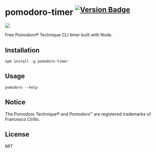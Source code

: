 
# pomodoro-timer <sup>[![Version Badge](http://vb.teelaun.ch/niftylettuce/pomodoro-timer.svg)](https://npmjs.org/package/pomodoro-timer)</sup>

<img src="https://raw.github.com/niftylettuce/pomodoro-timer/master/readme.png" />

Free Pomodoro® Technique CLI timer built with Node.

## Installation
```
npm install -g pomodoro-timer
```

## Usage

```
pomodoro --help
```

## Notice

The Pomodoro Technique® and Pomodoro™ are registered trademarks of Francesco Cirillo.

## License

MIT
